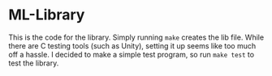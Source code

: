 # ML-Library

This is the code for the library. Simply running `make` creates the lib file. While there are C testing tools (such as Unity), setting it up seems like too much off a hassle. I decided to make a simple test program, so run `make test` to test the library.